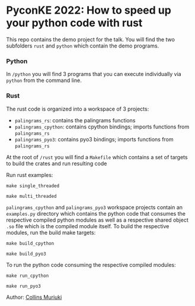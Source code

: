 # PyconKE 2022: How to speed up your python code with rust

This repo contains the demo project for the talk. You will find the two subfolders `rust` and `python` which contain the demo programs.

### Python
In `/python` you will find 3 programs that you can execute individually via `python` from the command line.

### Rust
The rust code is organized into a workspace of 3 projects:
- `palingrams_rs`: contains the palingrams functions 
- `palingrams_cpython`: contains cpython bindings; imports functions from `palingrams_rs`
- `palingrams_pyo3`: contains pyo3 bindings; imports functions from `palingrams_rs`

At the root of `/rust` you will find a `Makefile` which contains a set of targets to build the crates and run resulting code

Run rust examples:

```
make single_threaded

make multi_threaded
```

`palingrams_cpython` and `palingrams_pyo3` workspace projects contain an `examples.py` directory which contains the python code that consumes
the respective compiled python modules as well as a respective shared object `.so` file which is the compiled module itself.
To build the respective modules, run the build make targets:

```
make build_cpython

make build_pyo3
```

To run the python code consuming the respective compiled modules:

```
make run_cpython

make run_pyo3
```

Author: [Collins Muriuki](collinsmuriuki.xyz)